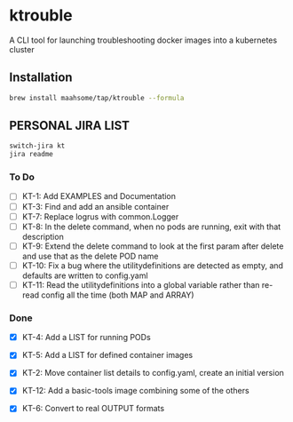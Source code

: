 # ktrouble

A CLI tool for launching troubleshooting docker images into a kubernetes cluster

## Installation

```bash
brew install maahsome/tap/ktrouble --formula
```

## PERSONAL JIRA LIST

```zsh
switch-jira kt
jira readme
```

### To Do

- [ ] KT-1:    Add EXAMPLES and Documentation 
- [ ] KT-3:    Find and add an ansible container 
- [ ] KT-7:    Replace logrus with common.Logger 
- [ ] KT-8:    In the delete command, when no pods are running, exit with that description 
- [ ] KT-9:    Extend the delete command to look at the first param after delete and use that as the delete POD name 
- [ ] KT-10:   Fix a bug where the utilitydefinitions are detected as empty, and defaults are written to config.yaml 
- [ ] KT-11:   Read the utilitydefinitions into a global variable rather than re-read config all the time (both MAP and ARRAY) 

### Done

- [x] KT-4:    Add a LIST for running PODs 
- [x] KT-5:    Add a LIST for defined container images 
- [x] KT-2:    Move container list details to config.yaml, create an initial version 
- [x] KT-12:   Add a basic-tools image combining some of the others 
- [x] KT-6:    Convert to real OUTPUT formats 

